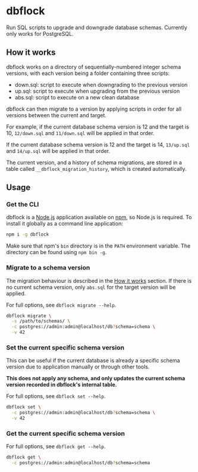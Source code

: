 # dbflock

Run SQL scripts to upgrade and downgrade database schemas. Currently only works for PostgreSQL.

## How it works

dbflock works on a directory of sequentially-numbered integer schema versions, with each version being a folder containing three scripts:

- down.sql: script to execute when downgrading to the previous version 
- up.sql: script to execute when upgrading from the previous version
- abs.sql: script to execute on a new clean database

dbflock can then migrate to a version by applying scripts in order for all versions between the current and target.

For example, if the current database schema version is 12 and the target is 10, `12/down.sql` and `11/down.sql` will be applied in that order.
 
If the current database schema version is 12 and the target is 14, `13/up.sql` and `14/up.sql` will be applied in that order.

The current version, and a history of schema migrations, are stored in a table called `__dbflock_migration_history`, which is created automatically. 

## Usage

### Get the CLI

dbflock is a [Node.js](https://nodejs.org) application available on [npm](https://npmjs.org/package/dbflock), so Node.js is required. To install it globally as a command line application:

```bash
npm i -g dbflock
```

Make sure that npm's `bin` directory is in the `PATH` environment variable. The directory can be found using `npm bin -g`.

### Migrate to a schema version

The migration behaviour is described in the [How it works](#how-it-works) section. If there is no current schema version, only `abs.sql` for the target version will be applied.

For full options, see `dbflock migrate --help`.

```bash
dbflock migrate \
  -s /path/to/schemas/ \
  -c postgres://admin:admin@localhost/db?schema=schema \
  -v 42
```

### Set the current specific schema version

This can be useful if the current database is already a specific schema version due to application manually or through other tools.

**This does not apply any schema, and only updates the current schema version recorded in dbflock's internal table.**

For full options, see `dbflock set --help`.

```bash
dbflock set \
  -c postgres://admin:admin@localhost/db?schema=schema \
  -v 42
```

### Get the current specific schema version

For full options, see `dbflock get --help`.

```bash
dbflock get \
  -c postgres://admin:admin@localhost/db?schema=schema
```
